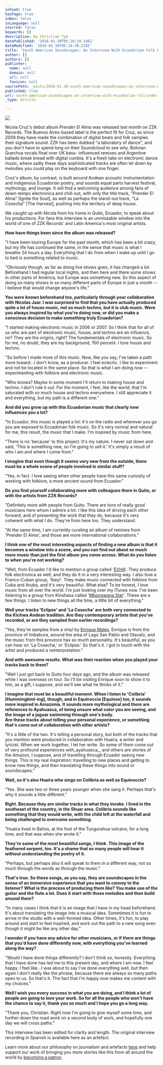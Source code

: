 ```yaml
---
inFeed: true
hasPage: true
inNav: false
inLanguage: null
starred: false
keywords: []
description: By Christian Tym
datePublished: '2016-01-30T05:26:29.246Z'
dateModified: '2016-01-30T05:24:38.218Z'
title: 'South American Soundscapes: An Interview With Ecuadorian Folk Electronica Artist Nicola Cruz'
author: []
authors: []
publisher:
  name: null
  domain: null
  url: null
  favicon: null
sourcePath: _posts/2016-01-30-south-american-soundscapes-an-interview-with-ecuadorian-fol.md
published: true
url: south-american-soundscapes-an-interview-with-ecuadorian-fol/index.html
_type: Article

---
```

![](https://the-grid-user-content.s3-us-west-2.amazonaws.com/7ad547f2-f341-482e-aa92-86b75d623976.jpg)

Nicola Cruz's debut album _Prender El Alma_ was released last month on ZZK Records. The Buenos Aires-based label is the perfect fit for Cruz, as since 2008 they have made the combination of digital beats and folk samples their signature sound. ZZK has been dubbed "a laboratory of dance", and you don't have to spend long on their Soundcloud to see why. Bolivian Quechua vocals float over UK bass- influenced remixes and Argentine ballads break bread with digital cumbia. It's a fresh take on electronic dance music, where sadly these days sophisticated tracks are often let down by melodies you could play on the keyboard with one finger.

Cruz's album, by contrast, is built around Andean acoustic instrumentation and indigenous Ecuadorian poetry, and sounds equal parts harvest festival, mythology, and lounge. It will find a welcoming audience among fans of down-tempo electronica and chill-out, with only the title track, "Prender El Alma" \[Ignite the Soul\], as well as perhaps the stand-out track, "La Cosecha" \[The Harvest\], pushing into the territory of deep house.

We caught up with Nicola from his home in Quito, Ecuador, to speak about his productions. For fans this interview is an unmissable window into the world of one of ZZK Records' and Latin America's most original artists.

**How have things been since the album was released?**

"I have been touring Europe for the past month, which has been a bit crazy, but my life has continued the same, in the sense that music is what I breathe 24 hours a day. Everything that I do from when I wake up until I go to bed is something related to music.

"Obviously though, as far as doing live shows goes, it has changed a lot. Beforehand I had regular local nights, and then here and there some shows in other parts of América, but Europe was something new. So this aspect of doing so many shows in so many different parts of Europe in just a month -- I believe that would change anyone's life."

**You were known beforehand too, particularly through your collaboration with Nicolas Jaar. I was surprised to find that you have actually produced quite a lot of house music, not so much techno, but it is club music. Were you always inspired by what you're doing now, or did you make a conscious decision to make something truly Ecuadorian?**

"I started making electronic music in 2006 or 2007\. So I think that for all of us who are part of electronic music, house, and techno are an influence, no? They are the origins, right? The fundamentals of electronic music. So for me, no doubt, they are my background, 100 percent. I love house and techno.

"So before I made more of this music. Now, like you say, I've taken a path more toward...I don't know, as a producer. I feel eclectic. I like to experiment and not be located in the same place. So that is what I am doing now -- experimenting with folklore and electronic music.

"Who knows? Maybe in some moment I'll return to making house and techno. I don't rule it out. For the moment, I feel, like the world; that I'm saturated with so much house and techno everywhere. I still appreciate it and everything, but my path is a different one."

**And did you grow up with this Ecuadorian music that clearly now influences you a lot?**

"In Ecuador, this music is played a lot: it's on the radio and wherever you go you are exposed to Ecuadorian folk music. So it's very normal and natural for me, this result, the music that I make. I'm inspired by music from here.

"There is no 'because' to this project. It's my nature. I never sat down and said, 'This is something new, so I'm going to sell it.' It's simply a result of who I am and where I come from."

**I imagine that even though it seems very new from the outside, there must be a whole scene of people involved in similar stuff?**

"Yes, in fact. I love seeing when other people have this same curiosity of working with folklore, a more ancient sound from Ecuador."

**Do you find yourself collaborating more with colleagues there in Quito, or with the artists from ZZK Records?**

"Definitely more with people from Quito. There are tons of really good musicians here whom I admire a lot. I like this idea of driving each other forward, and of presenting the work that they do, because it's very coherent with what I do. They're from here too. They understand.

"At the same time, I am currently curating an album of remixes from 'Prender El Alma', and those are more international collaborations."

**I think one of the most interesting aspects of finding a new album is that it becomes a window into a scene, and you can find out about so much more music than just the first album you come across. What do you listen to when you're not working?**

"Well, from Ecuador I'd like to mention a group called '[EVHA][0]'. They produce folk electronica as well, and they do it in a very interesting way. I also love a Franco-Cuban group, 'Ibeyí'. They make music connected with folklore from Cuba and Aruba, and it's very beautiful. What else? To be honest, I love music from all over the world. I'm just looking over my iTunes now. I've been listening to a group from Kinshasa called '[Mbongwana Star][1]'. These are a few things. I listen to new things all the time, a little bit of everything."

**Well your tracks 'Eclipse' and 'La Cosecha' are both very connected to the Kichwa Andean tradition. Are they contemporary artists that you've recorded, or are they sampled from earlier recordings?**

"Yes, they're samples from a vinyl by [Enrique Males][2]. Enrique is from the province of Imbabura, around the area of Lago San Pablo and Otavalo, and the music from this province has so much personality. It's beautiful, as you can hear on 'La Cosecha,' or 'Eclipse.' So that's it. I got in touch with the artist and produced a reinterpretation."

**And with awesome results. What was their reaction when you played your tracks back to them?**

"Well I just got back to Quito four days ago, and the album was released while I was overseas on tour. So I'll be visiting Enrique soon to show it to him, as a gift, I suppose, and we'll see what he thinks of it."

**I imagine that must be a beautiful moment. When I listen to 'Colibria' \[Hummingbird-ing\], though, and in Equinoccio \[Equinox\] too, it sounds more inspired in Amazonia. It sounds more mythological and there are references to Ayahuasca, of being unsure what color you are seeing, and the image of a jaguar swimming through one's body.**  
**Are these tracks about telling your personal experience, or something that's come out of collaboration with other artists?**

"It's a little of the two. It's telling a personal story, but both of the tracks that you mention were produced in collaboration with Huaira, a writer and lyricist. When we work together, I let her write. So some of them come out of very profound experiences with_ayahuasca_, and others are stories of the Amazon, I suppose, and of travelling through Ecuador seeing new things. This is my real inspiration: travelling to new places and getting to know new things, and then translating these things into sound or soundscapes."

**Wait, so it's also Huaira who sings on Colibria as well as Equinoccio?**

"Yes. She was two or three years younger when she sang it. Perhaps that's why it sounds a little different."

**Right. Because they are similar tracks in what they invoke. I lived in the southeast of the country, in the Shuar area. Colibria sounds like something that they would write, with the child left at the waterfall and being challenged to overcome something.**

"Huaira lived in Baños, at the foot of the Tungurahua volcano, for a long time, and that was when she wrote it."

**They're some of the most beautiful songs, I think. This image of the feathered serpent, too. It's a shame that so many people will hear it without understanding the poetry of it.**

"Perhaps, but perhaps also it will speak to them in a different way, not so much through the words as through the music."

**That's true. So these songs, as you say, they are soundscapes in the sense of an immersive experience that you want to convey to the listener? What is the process of producing them like? You make use of the guitar and the flute a lot. Does it start with those melodies and then build around them?**

"In many cases I think that it is an image that I have in my head beforehand. It's about translating the image into a musical idea. Sometimes it is fun to arrive in the studio with a well-formed idea. Other times, it's fun, to play around and start to feel inspired, and work out the path to a new song even though it might be like any other day."

**I wonder if you have any advice for other musicians, or if there are things that you'd have done differently now, with everything you've learned along the way?**

"Would I have done things differently? I don't think so, honestly. Everything that I have done has led me to this present day, and where I am now. I feel happy. I feel like...I was about to say I've done everything well, but then again I don't really like the phrase, because there are always so many paths open to us. So that's it. The fact that I'm happy now makes me content with my choices."

**Well I wish you every success in what you are doing, and I think a lot of people are going to love your work. So for all the people who won't have the chance to say it, thank you so much and I hope you go a long way.**

"Thank you, Christian. Right now I'm going to give myself some time, and further down the road work on a second body of work, and hopefully one day we will cross paths."

This interview has been edited for clarity and length. The original interview recording in Spanish is available here as an artefact. 

Learn more about our philosophy on journalism and artefacts [here][3] and help support our work of bringing you more stories like this from all around the world by [becoming a patron][4].

[0]: https://soundcloud.com/evha_ec/uiui-ncremix
[1]: https://soundcloud.com/world-circuit-records/10-1-milion-ce-quoi-1
[2]: http://www.youtube.com/watch?v=ZzUbhkC3Q0U
[3]: http://www.importantcool.com/about/
[4]: https://www.patreon.com/importantcool?ty=h